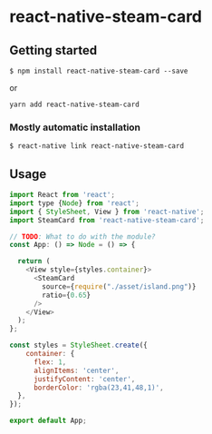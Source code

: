 
# react-native-steam-card

## Getting started

`$ npm install react-native-steam-card --save`

or

`yarn add react-native-steam-card`

### Mostly automatic installation

`$ react-native link react-native-steam-card`

## Usage
```javascript
import React from 'react';
import type {Node} from 'react';
import { StyleSheet, View } from 'react-native';
import SteamCard from 'react-native-steam-card';

// TODO: What to do with the module?
const App: () => Node = () => {

  return (
    <View style={styles.container}>
      <SteamCard 
        source={require("./asset/island.png")}
        ratio={0.65}
      />
    </View>
  );
};

const styles = StyleSheet.create({
    container: {
      flex: 1,
      alignItems: 'center',
      justifyContent: 'center',
      borderColor: 'rgba(23,41,48,1)',
  },
});

export default App;
```
  